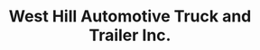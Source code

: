 ---
title: "West Hill Automotive Truck and Trailer Inc."
url: /newington/west-hill-automotive-truck-and-trailer-inc/
shop: car repair
---